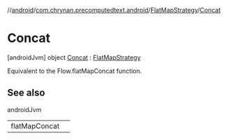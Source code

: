 //[android](../../../../index.md)/[com.chrynan.precomputedtext.android](../../index.md)/[FlatMapStrategy](../index.md)/[Concat](index.md)



# Concat  
 [androidJvm] object [Concat](index.md) : [FlatMapStrategy](../index.md)

Equivalent to the Flow.flatMapConcat function.

   


## See also  
  
androidJvm  
  
| | |
|---|---|
| <a name="com.chrynan.precomputedtext.android/FlatMapStrategy.Concat///PointingToDeclaration/"></a>flatMapConcat| <a name="com.chrynan.precomputedtext.android/FlatMapStrategy.Concat///PointingToDeclaration/"></a>|
  

